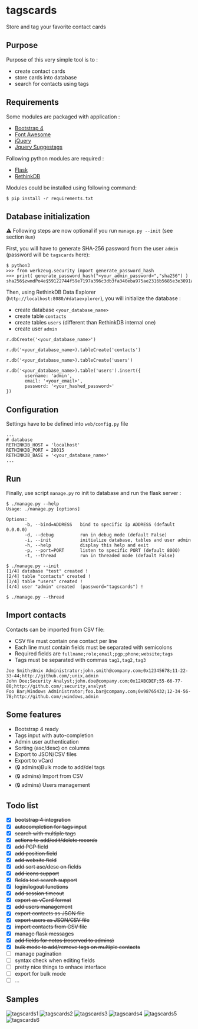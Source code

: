# tagscards
Store and tag your favorite contact cards

## Purpose 
Purpose of this very simple tool is to :
- create contact cards 
- store cards into database
- search for contacts using tags

## Requirements
Some modules are packaged with application :
- [Bootstrap 4](https://getbootstrap.com/)
- [Font Awesome](https://fontawesome.com/)
- [jQuery](https://jquery.com/)
- [Jquery Suggestags](https://github.com/amsify42/jquery.amsify.suggestags)

Following python modules are required :
- [Flask](https://flask.palletsprojects.com/)
- [RethinkDB](https://rethinkdb.com/)

Modules could be installed using following command:
```
$ pip install -r requirements.txt
```
## Database initialization
:warning: Following steps are now optional if you run `manage.py --init` (see section `Run`)

First, you will have to generate SHA-256 password from the user `admin` (password will be `tagscards` here):
```
$ python3
>>> from werkzeug.security import generate_password_hash
>>> print( generate_password_hash("<your_admin_password>","sha256") )
sha256$zwmdPo4e$59122744f59e7197a396c3db3fa340eba975ae2316b5685e3e3091a6e932a024
```
Then, using RethinkDB Data Explorer (`http://localhost:8080/#dataexplorer`), you will initialize the database :
- create database `<your_database_name>`
- create table `contacts`
- create tables `users` (different than RethinkDB internal one)
- create user `admin`
```
r.dbCreate('<your_database_name>')

r.db('<your_database_name>).tableCreate('contacts')

r.db('<your_database_name>).tableCreate('users')

r.db('<your_database_name>).table('users').insert({
       username: 'admin', 
       email: '<your_email>',
       password: '<your_hashed_password>'
})
```
## Configuration
Settings have to be defined into `web/config.py` file
```
...
# database
RETHINKDB_HOST = 'localhost'
RETHINKDB_PORT = 28015
RETHINKDB_BASE = '<your_database_name>'
...
```
## Run
Finally, use script `manage.py` ro init to database and run the flask server :
```
$ ./manage.py --help
Usage: ./manage.py [options]

Options:
       -b, --bind=ADDRESS   bind to specific ip ADDRESS (default 0.0.0.0)
       -d, --debug          run in debug mode (default False)
       -i, --init           initialize database, tables and user admin
       -h, --help           display this help and exit
       -p, --port=PORT      listen to specific PORT (default 8000)
       -t, --thread         run in threaded mode (default False)

$ ./manage.py --init
[1/4] database "test" created !
[2/4] table "contacts" created !
[3/4] table "users" created !
[4/4] user "admin" created  (password="tagscards") !

$ ./manage.py --thread
```
## Import contacts
Contacts can be imported from CSV file:
- CSV file must contain one contact per line
- Each line must contain fields must be separated with semicolons
- Required fields are `fullname;role;email;pgp;phone;website;tags`
- Tags must be separated with commas `tag1,tag2,tag3`
```
Joe Smith;Unix Administrator;john.smith@company.com;0x12345678;11-22-33-44;http://github.com/;unix,admin
John Doe;Security Analyst;john.doe@company.com;0x12ABCDEF;55-66-77-88;http://github.com/;security,analyst
Foo Bar;Windows Administrator;foo.bar@company.com;0x98765432;12-34-56-78;http://github.com/;windows,admin
```
## Some features
- Bootstrap 4 ready
- Tags input with auto-completion
- Admin user authentication
- Sorting (asc/desc) on columns
- Export to JSON/CSV files
- Export to vCard
-  (:lock: admins)Bulk mode to add/del tags
-  (:lock: admins) Import from CSV
-  (:lock: admins) Users management

## Todo list
- [x] ~~bootstrap 4 integration~~
- [x] ~~autocompletion for tags input~~
- [x] ~~search with multiple tags~~
- [x] ~~actions to add/edit/delete records~~
- [x] ~~add PGP field~~
- [x] ~~add position field~~
- [x] ~~add website field~~
- [x] ~~add sort asc/desc on fields~~
- [x] ~~add icons support~~
- [x] ~~fields text search support~~
- [x] ~~login/logout functions~~
- [x] ~~add session timeout~~
- [x] ~~export as vCard format~~
- [x] ~~add users management~~
- [x] ~~export contacts as JSON file~~
- [x] ~~export users as JSON/CSV file~~
- [x] ~~import contacts from CSV file~~
- [x] ~~manage flask messages~~
- [x] ~~add fields for notes (reserved to admins)~~
- [x] ~~bulk mode to add/remove tags on multiple contacts~~
- [ ] manage pagination
- [ ] syntax check when editing fields
- [ ] pretty nice things to enhace interface
- [ ] export for bulk mode
- [ ] ...

## Samples 
![tagscards1](samples/tagscards1.png)
![tagscards2](samples/tagscards2.png)
![tagscards3](samples/tagscards3.png)
![tagscards4](samples/tagscards4.png)
![tagscards5](samples/tagscards5.png)
![tagscards6](samples/tagscards6.png)

